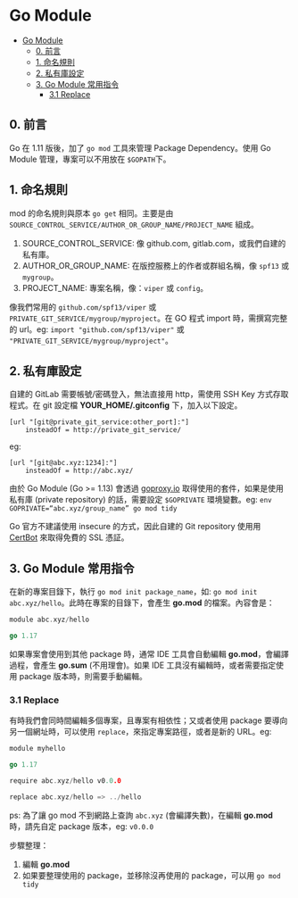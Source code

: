 # Go Module


<!-- @import "[TOC]" {cmd="toc" depthFrom=1 depthTo=3 orderedList=false} -->

<!-- code_chunk_output -->

- [Go Module](#go-module)
  - [0. 前言](#0-前言)
  - [1. 命名規則](#1-命名規則)
  - [2. 私有庫設定](#2-私有庫設定)
  - [3. Go Module 常用指令](#3-go-module-常用指令)
    - [3.1 Replace](#31-replace)

<!-- /code_chunk_output -->

## 0. 前言
Go 在 1.11 版後，加了 `go mod` 工具來管理 Package Dependency。使用 Go Module 管理，專案可以不用放在 `$GOPATH`下。

## 1. 命名規則

mod 的命名規則與原本 `go get` 相同。主要是由 `SOURCE_CONTROL_SERVICE/AUTHOR_OR_GROUP_NAME/PROJECT_NAME` 組成。

1. SOURCE_CONTROL_SERVICE: 像 github.com, gitlab.com，或我們自建的私有庫。
1. AUTHOR_OR_GROUP_NAME: 在版控服務上的作者或群組名稱，像 `spf13` 或 `mygroup`。
1. PROJECT_NAME: 專案名稱，像：`viper` 或 `config`。

像我們常用的 `github.com/spf13/viper` 或 `PRIVATE_GIT_SERVICE/mygroup/myproject`。在 GO 程式 import 時，需撰寫完整的 url。eg: `import "github.com/spf13/viper"` 或 `"PRIVATE_GIT_SERVICE/mygroup/myproject"`。

## 2. 私有庫設定

自建的 GitLab 需要帳號/密碼登入，無法直接用 http，需使用 SSH Key 方式存取程式。在 git 設定檔 **YOUR_HOME/.gitconfig** 下，加入以下設定。

```text
[url "[git@private_git_service:other_port]:"]
    insteadOf = http://private_git_service/
```

eg:

```text
[url "[git@abc.xyz:1234]:"]
    insteadOf = http://abc.xyz/
```

由於 Go Module (Go >= 1.13) 會透過 [goproxy.io](https://goproxy.io/) 取得使用的套件，如果是使用私有庫 (private repository) 的話，需要設定 `$GOPRIVATE` 環境變數。eg: `env GOPRIVATE=“abc.xyz/group_name” go mod tidy`

Go 官方不建議使用 insecure 的方式，因此自建的 Git repository 使用用 [CertBot](https://certbot.eff.org/) 來取得免費的 SSL 憑証。

## 3. Go Module 常用指令

在新的專案目錄下，執行 `go mod init package_name`，如: `go mod init abc.xyz/hello`。此時在專案的目錄下，會產生 **go.mod** 的檔案。內容會是：

```go
module abc.xyz/hello

go 1.17
```

如果專案會使用到其他 package 時，通常 IDE 工具會自動編輯 **go.mod**，會編譯過程，會產生 **go.sum** (不用理會)。如果 IDE 工具沒有編輯時，或者需要指定使用 package 版本時，則需要手動編輯。

### 3.1 Replace

有時我們會同時間編輯多個專案，且專案有相依性；又或者使用 package 要導向另一個網址時，可以使用 `replace`，來指定專案路徑，或者是新的 URL。eg:

```go
module myhello

go 1.17

require abc.xyz/hello v0.0.0

replace abc.xyz/hello => ../hello
```

ps: 為了讓 go mod 不到網路上查詢 `abc.xyz` (會編譯失數)，在編輯 **go.mod** 時，請先自定 package 版本，eg: `v0.0.0`

步驟整理：

1. 編輯 **go.mod**
1. 如果要整理使用的 package，並移除沒再使用的 package，可以用 `go mod tidy`